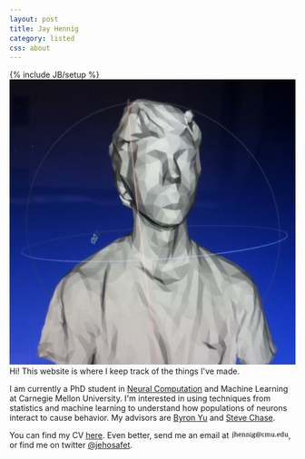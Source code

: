 ```yaml
---
layout: post
title: Jay Hennig
category: listed
css: about
---
```

{% include JB/setup %}
<br>
<img id="profile" src="assets/images/self.png" style=""/>
Hi! This website is where I keep track of the things I've made.

I am currently a PhD student in [Neural Computation](http://www.cnbc.cmu.edu/pnc) and Machine Learning at Carnegie Mellon University. I'm interested in using techniques from statistics and machine learning to understand how populations of neurons interact to cause behavior. My advisors are [Byron Yu](https://users.ece.cmu.edu/~byronyu/) and [Steve Chase](http://www.cnbc.cmu.edu/~schase/index.php).

You can find my CV [here](/assets/pdf/JayHennig-CV.pdf). Even better, send me an email at <img src="/assets/images/email.png" style="width: 20%;"/>, or find me on twitter [@jehosafet](https://twitter.com/jehosafet).

<!-- <div id="contact-buttons">
<a href="/" class="button green">Projects</a>
<a href="https://github.com/{{ site.author.github }}" class="button green">Code</a>
<a href="/medialog" class="button green">Medialog</a>
<a href="/blog" class="button green">Blog</a>
</div>
 -->
